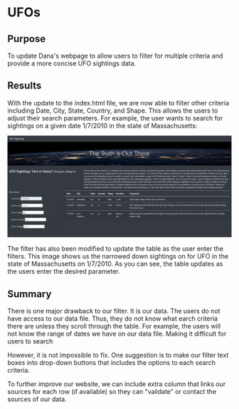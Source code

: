 # UFOs

## Purpose
To update Dana's webpage to allow users to filter for multiple criteria and provide a more concise UFO sightings data.

## Results
With the update to the index.html file, we are now able to filter other criteria including Date, City, State, Country, and Shape. This allows the users to adjust their search parameters. For example, the user wants to search for sightings on a given date 1/7/2010 in the state of Massachusetts:

![](static/images/image_1.PNG)

The filter has also been modified to update the table as the user enter the filters. This image shows us the narrowed down sightings on for UFO in the state of Massachusetts on 1/7/2010. As you can see, the table updates as the users enter the desired parameter.


## Summary
There is one major drawback to our filter. It is our data. The users do not have access to our data file. Thus, they do not know what earch criteria there are unless they scroll through the table. For example, the users will not know the range of dates we have on our data file. Making it difficult for users to search

However, it is not impossible to fix. One suggestion is to make our filter text boxes into drop-down buttons that includes the options to each search criteria.

To further improve our website, we can include extra column that links our sources for each row (if available) so they can "validate" or contact the sources of our data.



